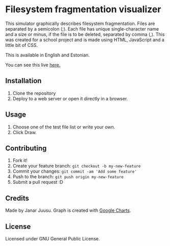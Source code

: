 # Filesystem fragmentation visualizer

This simulator graphically describes filesystem fragmentation.
Files are separated by a semicolon (;). Each file has unique single-character name and a size or minus, if the file is to be deleted, separated by comma (,).
This was created for a school project and is made using HTML, JavaScript and a little bit of CSS.

This is available in English and Estonian.

You can see this live [here.](https://juusujanar.eu/filesystem)

## Installation

1. Clone the repository
2. Deploy to a web server or open it directly in a browser.

## Usage

1. Choose one of the test file list or write your own.
2. Click Draw.

## Contributing

1. Fork it!
2. Create your feature branch: `git checkout -b my-new-feature`
3. Commit your changes: `git commit -am 'Add some feature'`
4. Push to the branch: `git push origin my-new-feature`
5. Submit a pull request :D

## Credits

Made by Janar Juusu. Graph is created with [Google Charts](https://developers.google.com/chart/).

## License

Licensed under GNU General Public License.
